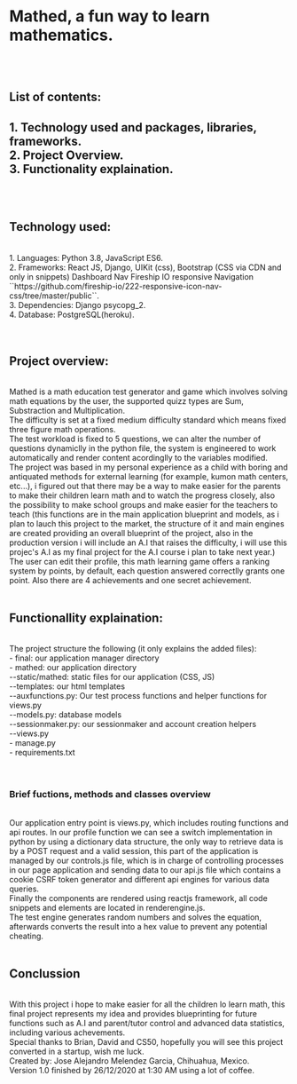 <h1>Mathed, a fun way to learn mathematics.</h1>
<br>
<br>
<h2>List of contents:<h2>
1. Technology used and packages, libraries, frameworks.<br>
2. Project Overview.<br>
3. Functionality explaination.<br> 
<br>
<br>
<h2> Technology used:</h2>
<br>
1. Languages: Python 3.8, JavaScript ES6.<br>
2. Frameworks: React JS, Django, UIKit (css), Bootstrap (CSS via CDN and only in snippets) Dashboard Nav Fireship IO responsive Navigation ``https://github.com/fireship-io/222-responsive-icon-nav-css/tree/master/public``.<br>
3. Dependencies: Django psycopg_2.<br>
4. Database: PostgreSQL(heroku).<br>
<br>
<br>
<h2> Project overview:</h2>
<br>
Mathed is a math education test generator and game which involves solving math equations by the user, the supported quizz types are Sum, Substraction and Multiplication.
<br>
The difficulty is set at a fixed medium difficulty standard which means fixed three figure math operations.
<br>
The test workload is fixed to 5 questions, we can alter the number of questions dynamiclly in the python file, the system is engineered to work automatically and render content acordinglly to the variables modified.
<br>
The project was based in my personal experience as a child with boring and antiquated methods for external learning (for example, kumon math centers, etc...), i figured out that there may be a way to make easier for the parents to make their children learn math and to watch the progress closely, also the possibility to make school groups and make easier for the teachers to teach (this functions are in the main application blueprint and models, as i plan to lauch this project to the market, the structure of it and main engines are created providing an overall blueprint of the project, also in the production version i will include an A.I that raises the difficulty, i will use this projec's A.I as my final project for the A.I course i plan to take next year.)
<br>
The user can edit their profile, this math learning game offers a ranking system by points, by default, each question answered correctlly grants one point.
Also there are 4 achievements and one secret achievement.
<br>
<br>
<h2> Functionallity explaination:</h2>
<br>
The project structure the following (it only explains the added files):
<br>
- final: our application manager directory
<br>
- mathed: our application directory
<br>
--static/mathed: static files for our application (CSS, JS)
<br>
--templates: our html templates<br>
--auxfunctions.py: Our test process functions and helper functions for views.py<br>
--models.py: database models<br>
--sessionmaker.py: our sessionmaker and account creation helpers<br>
--views.py<br>
- manage.py<br>
- requirements.txt<br>
<br>
<br>
<h3> Brief fuctions, methods and classes overview</h3>
<br>
Our application entry point is views.py, which includes routing functions and api routes.
In our profile function we can see a switch implementation in python by using a dictionary data structure, the only way to retrieve data is by a POST request and a valid session, this part of the application is managed by our controls.js file, which is in charge of controlling processes in our page application and sending data to our api.js file which contains a cookie CSRF token generator and different api engines for various data queries.
<br>
Finally the components are rendered using reactjs framework, all code snippets and elements are located in renderengine.js.
<br>
The test engine generates random numbers and solves the equation, afterwards converts the result into a hex value to prevent any potential cheating.
<br>
<br>
<h2>Conclussion</h2>
<br>
With this project i hope to make easier for all the children lo learn math, this final project represents my idea and provides blueprinting for future functions such as A.I and parent/tutor control and advanced data statistics, including various achevements.
<br>
Special thanks to Brian, David and CS50, hopefully you will see this project converted in a startup, wish me luck.
<br>
Created by: Jose Alejandro Melendez Garcia, Chihuahua, Mexico.<br>
Version 1.0 finished by 26/12/2020 at 1:30 AM using a lot of coffee.
